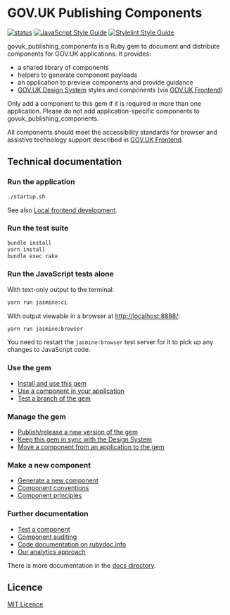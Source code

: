 # GOV.UK Publishing Components

[![status](https://badgen.net/github/status/alphagov/govuk_publishing_components/main)](https://github.com/alphagov/govuk_publishing_components/actions?query=branch%3Amain)
[![JavaScript Style Guide](https://img.shields.io/badge/code_style-standard-brightgreen.svg)](https://standardjs.com)
[![Stylelint Style Guide](https://img.shields.io/badge/code_style-stylelint-brightgreen.svg)](https://github.com/alphagov/stylelint-config-gds/)

govuk_publishing_components is a Ruby gem to document and distribute components for GOV.UK applications. It provides:

- a shared library of components
- helpers to generate component payloads
- an application to preview components and provide guidance
- [GOV.UK Design System](https://design-system.service.gov.uk/) styles and components (via [GOV.UK Frontend](https://github.com/alphagov/govuk-frontend))

Only add a component to this gem if it is required in more than one application. Please do not add application-specific components to govuk_publishing_components.

All components should meet the accessibility standards for browser and assistive technology support described in [GOV.UK Frontend](https://github.com/alphagov/govuk-frontend#browser-and-assistive-technology-support).

## Technical documentation

### Run the application

```sh
./startup.sh
```

See also [Local frontend development](https://docs.publishing.service.gov.uk/manual/local-frontend-development.html).

### Run the test suite

```sh
bundle install
yarn install
bundle exec rake
```

### Run the JavaScript tests alone

With text-only output to the terminal:

```sh
yarn run jasmine:ci
```

With output viewable in a browser at <http://localhost:8888/>:

```sh
yarn run jasmine:browser
```

You need to restart the `jasmine:browser` test server for it to pick up any changes to JavaScript code.

### Use the gem

- [Install and use this gem](docs/install-and-use.md)
- [Use a component in your application](docs/use-components.md)
- [Test a branch of the gem](docs/test-a-branch-of-the-gem.md)

### Manage the gem

- [Publish/release a new version of the gem](docs/publishing-to-rubygems.md)
- [Keep this gem in sync with the Design System](docs/upgrade-govuk-frontend.md)
- [Move a component from an application to the gem](docs/moving-components-upstream-into-this-gem.md)

### Make a new component

- [Generate a new component](docs/generate-a-new-component.md)
- [Component conventions](docs/component_conventions.md)
- [Component principles](docs/component_principles.md)

### Further documentation

- [Test a component](docs/testing-components.md)
- [Component auditing](docs/auditing.md)
- [Code documentation on rubydoc.info](http://www.rubydoc.info/gems/govuk_publishing_components)
- [Our analytics approach](docs/analytics-ga4/analytics.md)

There is more documentation in the [docs directory](docs/).

## Licence

[MIT Licence](LICENCE.md)
